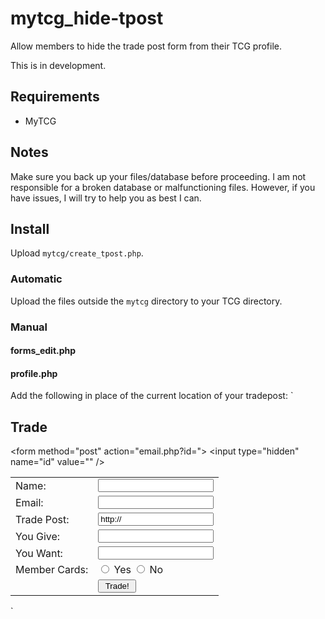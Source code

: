 # mytcg_hide-tpost
Allow members to hide the trade post form from their TCG profile.

This is in development.

## Requirements
- MyTCG

## Notes
Make sure you back up your files/database before proceeding. I am not responsible for a broken database or malfunctioning files. However, if you have issues, I will try to help you as best I can.

## Install
Upload `mytcg/create_tpost.php`.

### Automatic
Upload the files outside the `mytcg` directory to your TCG directory.

### Manual
#### forms_edit.php

#### profile.php
Add the following in place of the current location of your tradepost:
`<?php if($row[tradeform]=="no") {
			echo ""; }
		else {
	?>
	<h2>Trade</h2>
	<form method="post" action="email.php?id=<?php echo "$id"; ?>">
	<input type="hidden" name="id" value="<?php echo "$row[id]"; ?>" />
	<table width="100%" class="wildthing" align="center">
	<tr><td>Name:</td><td><input type="text" name="name" value="" /></td></tr>
	<tr><td>Email:</td><td><input type="text" name="email" value="" /></td></tr>
	<tr><td>Trade Post:</td><td><input type="text" name="url" value="http://" /></td></tr>
	<tr><td>You Give:</td><td><input type="text" name="giving" value="" /></td></tr>
	<tr><td>You Want:</td><td><input type="text" name="for" value="" /></td></tr>
	<tr><td>Member Cards:</td><td><input type="radio" name="member" value="yes" /> Yes <input type="radio" name="member" value="no"> No</td></tr>
	<tr><td>&nbsp;</td><td><input type="submit" name="submit" value=" Trade! " /></td></tr>
	</table>
	</form>
<?php } ?>`
